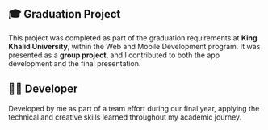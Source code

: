 ## 🎓 Graduation Project
This project was completed as part of the graduation requirements at **King Khalid University**, within the Web and Mobile Development program. It was presented as a **group project**, and I contributed to both the app development and the final presentation.

## 👩‍💻 Developer
Developed by me as part of a team effort during our final year, applying the technical and creative skills learned throughout my academic journey.
